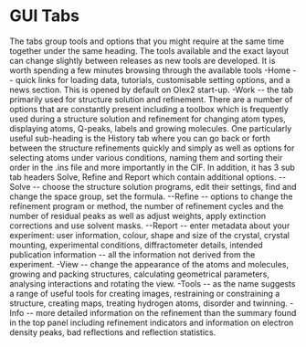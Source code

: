 #	GUI Tabs
The tabs group tools and options that you might require at the same time together under the same heading. The tools available and the exact layout can change slightly between releases as new tools are developed. It is worth spending a few minutes browsing through the available tools 
-Home -- quick links for loading data, tutorials, customisable setting options, and a news section. This is opened by default on Olex2 start-up.
-Work -- the tab primarily used for structure solution and refinement. There are a number of options that are constantly present including a toolbox which is frequently used during a structure solution and refinement for changing atom types, displaying atoms, Q-peaks, labels and growing molecules. One particularly useful sub-heading is the History tab where you can go back or forth between the structure refinements quickly and simply as well as options for selecting atoms under various conditions, naming them and sorting their order in the .ins file and more importantly in the CIF. In addition, it has 3 sub tab headers Solve, Refine and Report which contain additional options.
--Solve -- choose the structure solution programs, edit their settings, find and change the space group, set the formula.
--Refine -- options to change the refinement program or method, the number of refinement cycles and the number of residual peaks as well as adjust weights, apply extinction corrections and use solvent masks.
--Report -- enter metadata about your experiment: user information, colour, shape and size of the crystal, crystal mounting, experimental conditions, diffractometer details, intended publication information -- all the information not derived from the experiment. 
-View -- change the appearance of the atoms and molecules, growing and packing structures, calculating geometrical parameters, analysing interactions and rotating the view.
-Tools -- as the name suggests a range of useful tools for creating images, restraining or constraining a structure, creating maps, treating hydrogen atoms, disorder and twinning. 
-Info -- more detailed information on the refinement than the summary found in the top panel including refinement indicators and information on electron density peaks, bad reflections and reflection statistics.
